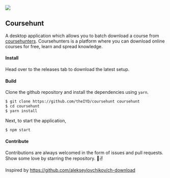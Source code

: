 ![](https://github.com/theIYD/coursehunt/blob/master/doc/coursehunt.png)

## Coursehunt
A desktop application which allows you to batch download a course from <a href="https://coursehunters.net">coursehunters</a>. Coursehunters is a platform where you can download online courses for free, learn and spread knowledge.

#### Install
Head over to the releases tab to download the latest setup.

#### Build
Clone the github repository and install the dependencies using `yarn`.

```sh
$ git clone https://github.com/theIYD/coursehunt coursehunt
$ cd coursehunt
$ yarn install
```

Next, to start the application,
```sh
$ npm start
```

#### Contribute
Contributions are always welcomed in the form of issues and pull requests.
Show some love by starring the repository. 🤘✌️

Inspired by https://github.com/alekseylovchikov/ch-download
